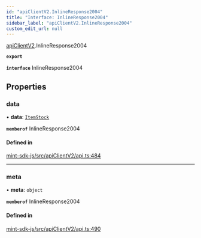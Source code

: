 ```yaml
---
id: "apiClientV2.InlineResponse2004"
title: "Interface: InlineResponse2004"
sidebar_label: "apiClientV2.InlineResponse2004"
custom_edit_url: null
---
```


[apiClientV2](../modules/apiClientV2).InlineResponse2004

**`export`**

**`interface`** InlineResponse2004

## Properties

### data

• **data**: [`ItemStock`](apiClientV2.ItemStock)

**`memberof`** InlineResponse2004

#### Defined in

[mint-sdk-js/src/apiClientV2/api.ts:484](https://github.com/KyuzanInc/mint-sdk-js/blob/116138b/src/apiClientV2/api.ts#L484)

___

### meta

• **meta**: `object`

**`memberof`** InlineResponse2004

#### Defined in

[mint-sdk-js/src/apiClientV2/api.ts:490](https://github.com/KyuzanInc/mint-sdk-js/blob/116138b/src/apiClientV2/api.ts#L490)
